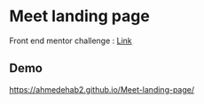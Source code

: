 # Meet landing page

Front end mentor challenge : [Link](https://www.frontendmentor.io/solutions/meet-landing-page-T5fLtcFs1)

## Demo

https://ahmedehab2.github.io/Meet-landing-page/

